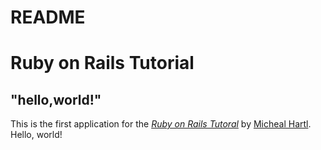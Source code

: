 # README

# Ruby on Rails Tutorial

## "hello,world!"

This is the first application for the
[*Ruby on Rails Tutoral*](http://www.railstutorial.org/)
by [Micheal Hartl](http://www.michaelhartl.com/). Hello, world!
